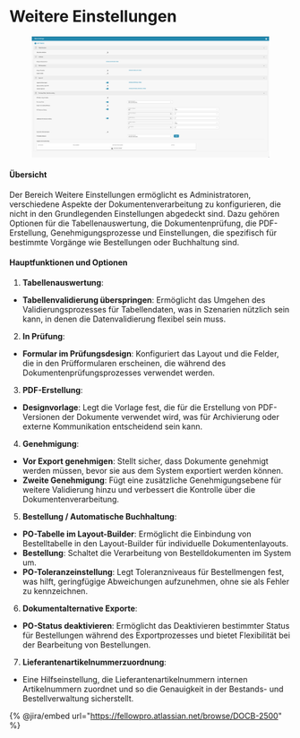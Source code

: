 # Weitere Einstellungen

<figure><img src="../../../../.gitbook/assets/Bildschirmfoto 2024-05-08 um 09.54.48.png" alt=""><figcaption></figcaption></figure>

#### Übersicht

Der Bereich Weitere Einstellungen ermöglicht es Administratoren, verschiedene Aspekte der Dokumentenverarbeitung zu konfigurieren, die nicht in den Grundlegenden Einstellungen abgedeckt sind. Dazu gehören Optionen für die Tabellenauswertung, die Dokumentenprüfung, die PDF-Erstellung, Genehmigungsprozesse und Einstellungen, die spezifisch für bestimmte Vorgänge wie Bestellungen oder Buchhaltung sind.

#### Hauptfunktionen und Optionen

1. **Tabellenauswertung**:
* **Tabellenvalidierung überspringen**: Ermöglicht das Umgehen des Validierungsprozesses für Tabellendaten, was in Szenarien nützlich sein kann, in denen die Datenvalidierung flexibel sein muss.
2. **In Prüfung**:
* **Formular im Prüfungsdesign**: Konfiguriert das Layout und die Felder, die in den Prüfformularen erscheinen, die während des Dokumentenprüfungsprozesses verwendet werden.
3. **PDF-Erstellung**:
* **Designvorlage**: Legt die Vorlage fest, die für die Erstellung von PDF-Versionen der Dokumente verwendet wird, was für Archivierung oder externe Kommunikation entscheidend sein kann.
4. **Genehmigung**:
* **Vor Export genehmigen**: Stellt sicher, dass Dokumente genehmigt werden müssen, bevor sie aus dem System exportiert werden können.
* **Zweite Genehmigung**: Fügt eine zusätzliche Genehmigungsebene für weitere Validierung hinzu und verbessert die Kontrolle über die Dokumentenverarbeitung.
5. **Bestellung / Automatische Buchhaltung**:
* **PO-Tabelle im Layout-Builder**: Ermöglicht die Einbindung von Bestelltabelle in den Layout-Builder für individuelle Dokumentenlayouts.
* **Bestellung**: Schaltet die Verarbeitung von Bestelldokumenten im System um.
* **PO-Toleranzeinstellung**: Legt Toleranzniveaus für Bestellmengen fest, was hilft, geringfügige Abweichungen aufzunehmen, ohne sie als Fehler zu kennzeichnen.
6. **Dokumentalternative Exporte**:
* **PO-Status deaktivieren**: Ermöglicht das Deaktivieren bestimmter Status für Bestellungen während des Exportprozesses und bietet Flexibilität bei der Bearbeitung von Bestellungen.
7. **Lieferantenartikelnummerzuordnung**:
* Eine Hilfseinstellung, die Lieferantenartikelnummern internen Artikelnummern zuordnet und so die Genauigkeit in der Bestands- und Bestellverwaltung sicherstellt.

{% @jira/embed url="https://fellowpro.atlassian.net/browse/DOCB-2500" %}
